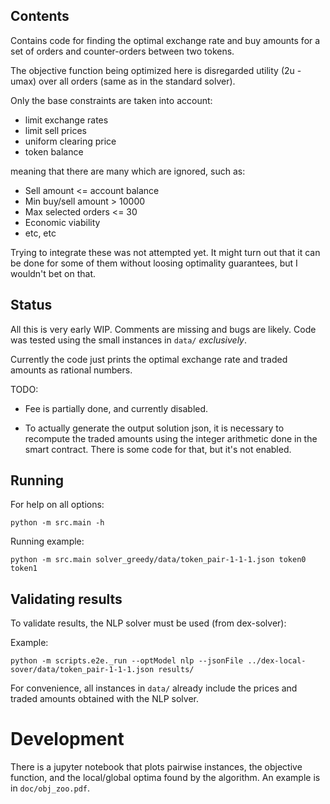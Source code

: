 ## Contents

Contains code for finding the optimal exchange rate and buy amounts for
a set of orders and counter-orders between two tokens.

The objective function being optimized here is disregarded utility (2u - umax)
over all orders (same as in the standard solver).

Only the base constraints are taken into account:

* limit exchange rates
* limit sell prices
* uniform clearing price
* token balance

meaning that there are many which are ignored, such as:

* Sell amount <= account balance
* Min buy/sell amount > 10000
* Max selected orders <= 30
* Economic viability
* etc, etc

Trying to integrate these was not attempted yet. It might turn
out that it can be done for some of them without loosing optimality guarantees,
but I wouldn't bet on that.

## Status

All this is very early WIP. Comments are missing and bugs are likely. Code
was tested using the small instances in `data/` *exclusively*.

Currently the code just prints the optimal exchange rate and traded amounts as
rational numbers. 

TODO:

* Fee is partially done, and currently disabled.

* To actually generate the output solution json, it is necessary to recompute the
traded amounts using the integer arithmetic done in the smart contract. There is
some code for that, but it's not enabled.

## Running

For help on all options:
```
python -m src.main -h
```

Running example:
```
python -m src.main solver_greedy/data/token_pair-1-1-1.json token0 token1
```

## Validating results

To validate results, the NLP solver must be used (from dex-solver):

Example:
```
python -m scripts.e2e._run --optModel nlp --jsonFile ../dex-local-sover/data/token_pair-1-1-1.json results/
```

For convenience, all instances in `data/` already include the prices and traded amounts
obtained with the NLP solver.

# Development

There is a jupyter notebook that plots pairwise instances, the objective function, and the local/global optima
found by the algorithm. An example is in `doc/obj_zoo.pdf`.